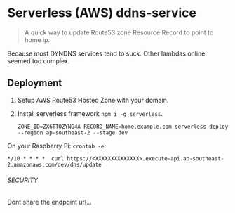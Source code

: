 # Serverless (AWS) ddns-service
> A quick way to update Route53 zone Resource Record to point to home ip.

Because most DYNDNS services tend to suck. Other lambdas online seemed too complex.

## Deployment
1. Setup AWS Route53 Hosted Zone with your domain.
2. Install serverless framework `npm i -g serverless`.


    `ZONE_ID=ZX6TTOZYNG4A RECORD_NAME=home.example.com serverless deploy --region ap-southeast-2 --stage dev`


 On your Raspberry Pi:  `crontab -e`:


    */10 * * * *  curl https://<XXXXXXXXXXXXXX>.execute-api.ap-southeast-2.amazonaws.com/dev/dns/update


  ###### SECURITY
  Dont share the endpoint url...
